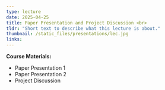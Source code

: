 ```yaml
---
type: lecture
date: 2025-04-25
title: Paper Presentation and Project Discussion <br> 
tldr: "Short text to describe what this lecture is about."
thumbnail: /static_files/presentations/lec.jpg
links: 
---
```

**Course Materials:**
- Paper Presentation 1
- Paper Presentation 2
- Project Discussion
